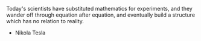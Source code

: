<html><body><p>Today's scientists have substituted mathematics for experiments, and they wander off through equation after equation, and eventually build a structure which has no relation to reality.

  - Nikola Tesla</p></body></html>